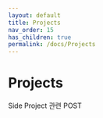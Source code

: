 ```yaml
---
layout: default
title: Projects
nav_order: 15
has_children: true
permalink: /docs/Projects
---
```


# Projects

Side Project 관련 POST